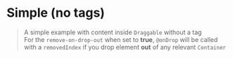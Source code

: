 # Simple (no tags)
> A simple example with content inside `Draggable` without a tag  
For the `remove-on-drop-out` when set to **true**, `@onDrop` will be called with a `removedIndex` if you drop element **out** of any relevant `Container`

<doc-example title="Simple tagless" file="simple-tagless" />
